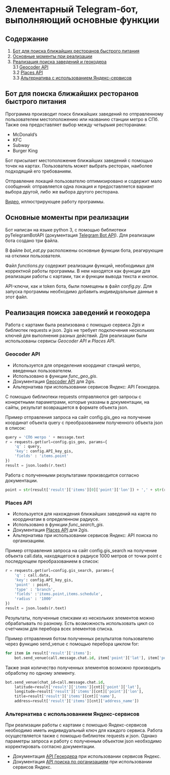 # Элементарный Telegram-бот, выполняющий основные функции

## Содержание

1. [Бот для поиска ближайших ресторанов быстрого питания](#Бот_для_поиска_ближайших_ресторанов_быстрого_питания)
2. [Основные моменты при реализации](#Основные_моменты_при_реализации)
3. [Реализация поиска заведений и геокодера](#Реализация_поиска_заведений_и_геокодера)  
    3.1 [Geocoder API](#Geocoder_API)  
    3.2 [Places API](#Places_API)  
    3.3 [Альтернатива с использованием Яндекс-сервисов](#Альтернатива_с_использованием_Яндекс-сервисов)  

<a name="Бот_для_поиска_ближайших_ресторанов_быстрого_питания"></a>
## Бот для поиска ближайших ресторанов быстрого питания

Программа производит поиск ближайших заведений по отправленному пользователем местоположению или названию станции метро в СПб. Также она предоставляет выбор между _четырьмя_ ресторанами:
 + McDonald’s
 + KFC
 + Subway
 + Burger King
 
Бот присылает местоположение ближайших заведений с помощью точек на картах. Пользователь может выбрать ресторан, наиболее подходящий его требованиям.  

Отправление локаций пользователю оптимизировано и содержит мало сообщений: отправляется одна локация и предоставляется вариант выбора другой, либо же выбора другого ресторана. 

[Видео](https://drive.google.com/file/d/1--etGkIuulyfVxT6oECJTEflRvLrKDIb/view?usp=sharing), иллюстрирующее работу программы.

<a name="Основные_моменты_при_реализации"></a>
## Основные моменты при реализации

Бот написан на языке python 3, с помощью библиотеки pyTelegramBotAPI (документация [Telegram Bot API](https://core.telegram.org/bots/api)). Для реализации бота создано три файла.

В файле _bot_eat.py_ расположены основные функции бота, реагирующие на отклики пользователя. 

Файл _functions.py_ содержит реализации функций, необходимых для корректной работы программы. В нем находятся как функции для реализации работы с картами, так и функции вывода текста и кнопок. 

API-ключи, как и token бота, были помещены в файл _config.py_. Для запуска программы необходимо добавить индивидуальные данные в этот файл.

<a name="Реализация_поиска_заведений_и_геокодера"></a>
## Реализация поиска заведений и геокодера
 
Работа с картами была реализована с помощью сервиса _2gis_ и библиотек requests и json. 2gis не требует подключения нескольких ключей для выполнения разных действий. Для реализации были использованы сервисы _Geocoder API_ и _Places API_.

<a name="Geocoder_API"></a>
### Geocoder API

- Используется для определения координат станций метро, введенных пользователем. 
- Использовано в функции _func_geo_gis_.
- Документация [Geocoder API](https://docs.2gis.com/ru/api/search/geocoder/overview) для 2gis.
- Альтернатива при использовании сервисов Яндекс: API Геокодера.

С помощью библиотеки requests отправляются get-запросы с конкретными параметрами, которые указаны в документации, на сайты, результат возвращается в формате объекта json. 

Пример отправления запроса на сайт config.gis_geo на получение координат объекта query с преобразованием полученного объекта json в список:
```python
query = 'СПб метро ' + message.text 
r = requests.get(url=config.gis_geo, params={
    'q' : query,
    'key': config.API_key_gis,
    'fields' : 'items.point'
}) 
result = json.loads(r.text)
```

Работа с полученными результатами производится согласно документации.
```python
point = str(result['result']['items'][0]['point']['lon']) + ',' + str(result['result']['items'][0]['point']['lat'])
```

<a name="Places_API"></a>
### Places API
- Используется для нахождения ближайших заведений на карте по координатам в определенном радиусе. 
- Использовано в функции _func_search_gis_.
- Документация [Places API](https://docs.2gis.com/ru/api/search/places/overview) для 2gis.
- Альтернатива при использовании сервисов Яндекс: API поиска по организациям.

Пример отправления запроса на сайт config.gis_search на получение объекта call.data, находящегося в радиусе 1000 метров от точки point с последующем преобразованием в список:
```python
r = requests.get(url=config.gis_search, params={
    'q' : call.data,
    'key': config.API_key_gis,
    'point' : point,
    'type' : 'branch',
    'fields' :'items.point,items.schedule',
    'radius' : '1000'
}) 
result = json.loads(r.text)
```

Результаты, полученные списками из нескольких элементов можно обрабатывать по разному. Есть возможность использовать цикл со счетчиком для перебора всех элементов списка.

Пример отправления ботом полученных результатов пользователю через функцию send_venue с помощью перебора циклом for:
```python
for item in result['result']['items']:
    bot.send_venue(call.message.chat.id, item['point']['lat'], item['point']['lon'], item['name'], item['address_name'])
```

Также зная количество полученных элементов возможно производить обработку по одному элементу.
```python
bot.send_venue(chat_id=call.message.chat.id, 
    latitude=result['result']['items'][cnt]['point']['lat'], 
    longitude=result['result']['items'][cnt]['point']['lon'], 
    title=result['result']['items'][cnt]['name'], 
    address=result['result']['items'][cnt]['address_name'])
```

<a name="Альтернатива_с_использованием_Яндекс-сервисов"></a>
### Альтернатива с использованием Яндекс-сервисов

При реализации работы с картами с помощью Яндекс-сервисов необходимо иметь индивидуальный ключ для каждого сервиса. Работа осуществляется также с помощью библиотек requests и json. 
Однако параметры запроса и работу с полученным объектом json необходимо корректировать согласно документации. 

+ Документация [API Геокодера](https://yandex.ru/dev/maps/geocoder/doc/desc/concepts/about.html) при использовании сервисов Яндекс.
+ Документация [API поиска по организациям](https://yandex.ru/dev/maps/geosearch/doc/concepts/about.html) при использовании сервисов Яндекс.
